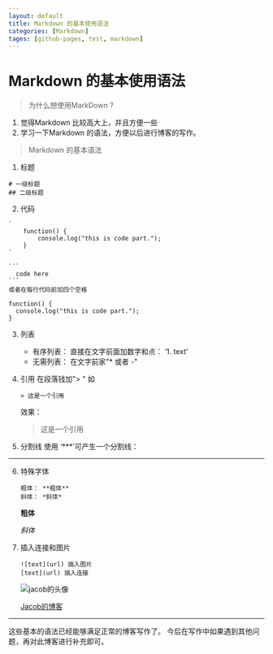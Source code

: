 ```yaml
---
layout: default
title: Markdown 的基本使用语法
categories: [Markdown]
tages: [github-pages, test, markdown]
---
```

# Markdown 的基本使用语法

> 为什么想使用MarkDown ?

1. 觉得Markdown 比较高大上，并且方便一些
2. 学习一下Markdown 的语法，方便以后进行博客的写作。

> Markdown 的基本语法
1. 标题
~~~
# 一级标题
## 二级标题
~~~
2. 代码
~~~
`
    function() {
        console.log("this is code part.");
    }
`

```
  code here
```
或者在每行代码前加四个空格
~~~

```
function() {
  console.log("this is code part.");
}
```

3. 列表

    - 有序列表： 直接在文字前面加数字和点： ‘1. text’
    * 无需列表： 在文字前家"* 或者 -"
4. 引用
    在段落钱加"> " 
    如 
    ```
    > 这是一个引用
    ```
    效果：
    > 这是一个引用

5. 分割线
    使用 ‘***’可产生一个分割线：
***

6. 特殊字体
    ```
    粗体： **粗体**
    斜体： *斜体*
    ```
    **粗体**

    *斜体*
7. 插入连接和图片
    ```
    ![text](url) 插入图片
    [text](url) 插入连接
    ```
    ![jacob的头像](https://avatars2.githubusercontent.com/u/6623562?v=3&u=9a2ea9c55e79a3270653b0f5d1de84268314ba0a&s=400)

    [Jacob的博客](https://mrqiaobo.github.io/handbook/)
   
***

这些基本的语法已经能够满足正常的博客写作了。 今后在写作中如果遇到其他问题，再对此博客进行补充即可。
